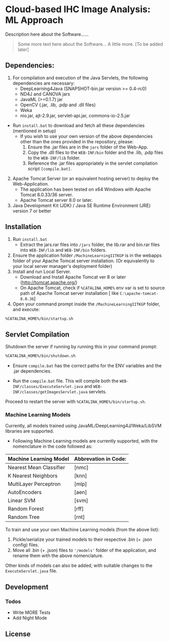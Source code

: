 # Cloud-based IHC Image Analysis: ML Approach 

Description here about the Software......
 > Some more text here about the Software...
 > A little more.
 > [To be added later]
## Dependencies:
1. For compilation and execution of the Java Servlets, the following dependencies are necessary:
    - DeepLearning4Java (SNAPSHOT-bin.jar version >= 0.4-rc0)
    - ND4J and CANOVA jars
    - JavaML (>=0.1.7) jar
    - OpenCV (.jar, .lib, .pdp and .dll files)
    - Weka
    - nio.jar, ajt-2.9.jar, servlet-api.jar, commons-io-2.5.jar

- Run `install.bat` to download and fetch all these dependencies (mentioned in setup) 
    - If you wish to use your own version of the above dependencies other than the ones provided in the repository, please:
        1.  Ensure the .jar files are in the `jars` folder of the Web-App. 
	    2. Copy the .dll files to the `WEB-INF/bin` folder and the .lib, .pdp files to the `WEB-INF/lib` folder.
	    3. Reference the .jar files appropriately in the servlet compilation script `[compile.bat]`.
2. Apache Tomcat Server (or an equivalent hosting server) to deploy the Web-Application.
    - The application has been tested on x64 Windows with Apache Tomcat 8.0.33/36 server.
    - Apache Tomcat server 8.0 or later.
3. Java Development Kit (JDK) / Java SE Runtime Environment (JRE) version 7 or better

## Installation

1. Run `install.bat`
    - Extract the jars.rar files into `/jars` folder, the lib.rar and bin.rar files into `WEB-INF/lib` and `WEB-INF/bin` folders.
2. Ensure the application folder `/MachineLearningIITKGP` is in the webapps folder of your Apache Tomcat server installation. (Or equivalently to your local server manager's deployment folder)
3. Install and run Local Server.
    -   Download and Install Apache Tomcat ver 8 or later (http://tomcat.apache.org/)
    -   On Apache Tomcat, check if `%CATALINA_HOME%` env var is set to source path of Apache Tomcat server installation [ like `C:\apache-tomcat-8.0.36`]
4. Open your command prompt inside the `/MachineLearningIITKGP` folder, and execute:
```sh
%CATALINA_HOME%/bin/startup.sh 
```
## Servlet Compilation

 Shutdown the server if running by running this in your command prompt:
```sh
%CATALINA_HOME%/bin/shutdown.sh
```
 - Ensure ```compile.bat``` has the correct paths for the ENV variables and the .jar dependencies.

 - Run the ```compile.bat``` file. This will compile both the ```WEB-INF/classes/ExecuteServlet.java``` and ```WEB-INF/classes/getImagesServlet.java``` servlets.

Proceed to restart the server with ```%CATALINA_HOME%/bin/startup.sh```.

### Machine Learning Models

Currently, all models trained using JavaML/DeepLearning4J/Weka/LibSVM libraries are supported. 
- Following Machine Learning models are currently supported, with the nomenclature in the code followed as:

| Machine Learning Model | Abbrevation in Code: |
| ------ | ------ |
| Nearest Mean Classifier | [nmc] |
| K Nearest Neighbors | [knn] |
| MultiLayer Perceptron | [mlp] |
| AutoEncoders | [aen] |
| Linear SVM| [svm] |
| Random Forest | [rff] |
| Random Tree | [rnt] |

 To train and use your own Machine Learning models (from the above list):
 1. Pickle/serialize your trained models to their respective .bin (+ .json config) files.
 2. Move all .bin (+ .json) files to `'/models'` folder of the application, and rename them with the above nomenclature.

Other kinds of models can also be added, with suitable changes to the `ExecuteServlet.java` file.


## Development

### Todos

 - Write MORE Tests
 - Add Night Mode

License
----